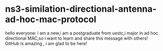 # ns3-similation-directional-antenna-ad-hoc-mac-protocol
hello everyone:
i am a new,i am a postgraduate from uestc,i major in ad hoc directional MAC,so i want to learn and share this message with others!
GitHub is amazing , i am glad to be here!
